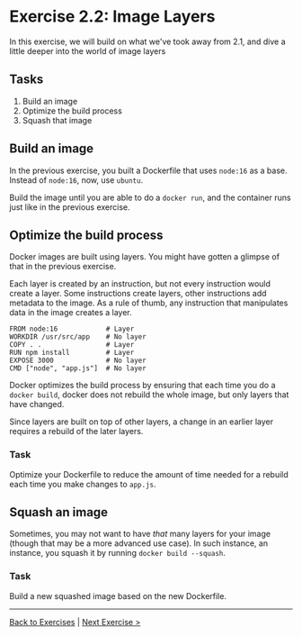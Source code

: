 # Exercise 2.2: Image Layers
In this exercise, we will build on what we've took away from 2.1, and dive a little deeper into the world of image layers

## Tasks
1. Build an image
2. Optimize the build process
3. Squash that image

## Build an image
In the previous exercise, you built a Dockerfile that uses `node:16` as a base. Instead of `node:16`, now, use `ubuntu`. 

Build the image until you are able to do a `docker run`, and the container runs just like in the previous exercise.

## Optimize the build process
Docker images are built using layers. You might have gotten a glimpse of that in the previous exercise.

Each layer is created by an instruction, but not every instruction would create a layer. Some instructions create layers, other instructions add metadata to the image. As a rule of thumb, any instruction that manipulates data in the image creates a layer.

```
FROM node:16            # Layer
WORKDIR /usr/src/app    # No layer
COPY . .                # Layer
RUN npm install         # Layer
EXPOSE 3000             # No layer
CMD ["node", "app.js"]  # No layer
```

Docker optimizes the build process by ensuring that each time you do a `docker build`, docker does not rebuild the whole image, but only layers that have changed. 

Since layers are built on top of other layers, a change in an earlier layer requires a rebuild of the later layers.

### Task
Optimize your Dockerfile to reduce the amount of time needed for a rebuild each time you make changes to `app.js`.

## Squash an image
Sometimes, you may not want to have <i>that</i> many layers for your image (though that may be a more advanced use case). In such instance, an instance, you squash it by running `docker build --squash`. 

### Task
Build a new squashed image based on the new Dockerfile.

---
[Back to Exercises](./README.md) | [Next Exercise >](./23-MultiStageBuild.md)
